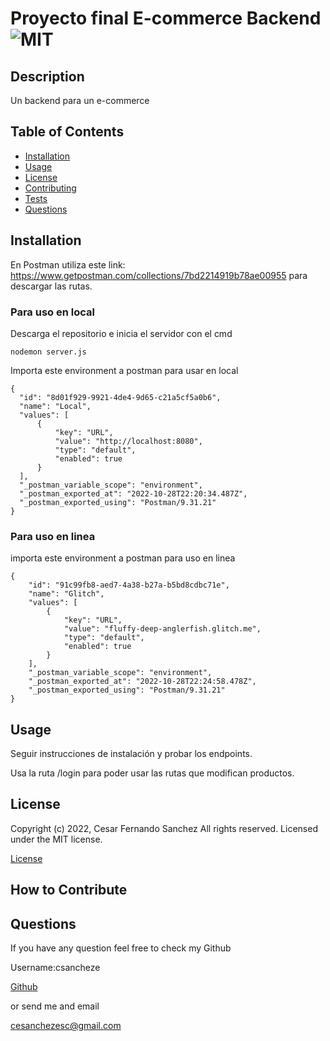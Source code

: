 # Proyecto final E-commerce Backend ![MIT](https://img.shields.io/apm/l/vim-mode?style=plastic)

  ## Description
  
  Un backend para un e-commerce

  
  ## Table of Contents
  
  - [Installation](#installation)
  - [Usage](#usage)
  - [License](#license)
  - [Contributing](#license)
  - [Tests](#license)
  - [Questions](#license)
  
  ## Installation
  
  
En Postman utiliza este link: https://www.getpostman.com/collections/7bd2214919b78ae00955 para descargar las rutas.

### Para uso en local
 Descarga el repositorio e inicia el servidor con el cmd 
 ```
 nodemon server.js
 ```

Importa este environment a postman para usar en local



  ```
{
	"id": "8d01f929-9921-4de4-9d65-c21a5cf5a0b6",
	"name": "Local",
	"values": [
		{
			"key": "URL",
			"value": "http://localhost:8080",
			"type": "default",
			"enabled": true
		}
	],
	"_postman_variable_scope": "environment",
	"_postman_exported_at": "2022-10-28T22:20:34.487Z",
	"_postman_exported_using": "Postman/9.31.21"
}
  ```

###  Para uso en linea
importa este environment a postman para uso en linea

```
{
	"id": "91c99fb8-aed7-4a38-b27a-b5bd8cdbc71e",
	"name": "Glitch",
	"values": [
		{
			"key": "URL",
			"value": "fluffy-deep-anglerfish.glitch.me",
			"type": "default",
			"enabled": true
		}
	],
	"_postman_variable_scope": "environment",
	"_postman_exported_at": "2022-10-28T22:24:58.478Z",
	"_postman_exported_using": "Postman/9.31.21"
}
```
  
  ## Usage
  
  
Seguir instrucciones de instalación y probar los endpoints.

Usa la ruta /login para poder usar las rutas que modifican productos.

  
  
  ## License
  
  
Copyright (c) 2022, Cesar Fernando Sanchez All rights reserved.
Licensed under the MIT license. 

  
  
[License](./MIT_license.txt)

  
  ## How to Contribute
  

  
  ## Questions
  
  If you have any question feel free to check my Github 
  
Username:csancheze
  
[Github](https://github.com/csancheze)

  or send me and email
  
<cesanchezesc@gmail.com>

